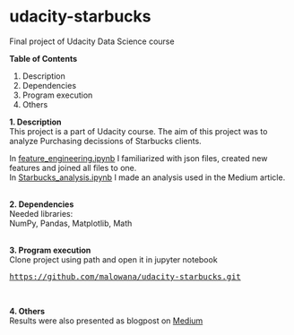 # udacity-starbucks
Final project of Udacity Data  Science course


<b>Table of Contents</b>
1. Description
2. Dependencies
3. Program execution
4. Others


<b> 1. Description </b><br>
This project is a part of Udacity course. The aim of this project was to analyze Purchasing decissions of Starbucks clients.

In [feature_engineering.ipynb](https://github.com/malowana/udacity-starbucks/blob/main/feature_engineering.ipynb) I familiarized with json files, created new features and joined all files to one. <br>
In [Starbucks_analysis.ipynb](https://github.com/malowana/udacity-starbucks/blob/main/Starbucks_analysis.ipynb) I made an analysis used in the Medium article.  <br>
 <br>

<b> 2. Dependencies </b><br>
Needed libraries: <br>
NumPy, Pandas, Matplotlib, Math <br>
<br>

<b> 3. Program execution </b><br>
Clone project using path and open it in jupyter notebook <br><pre>https://github.com/malowana/udacity-starbucks.git</pre>
<br>

<b> 4. Others </b><br>
Results were also presented as blogpost on [Medium](https://medium.com/@malowana1994/purchasing-decissions-of-starbucks-clients-95a34f2e0071)
